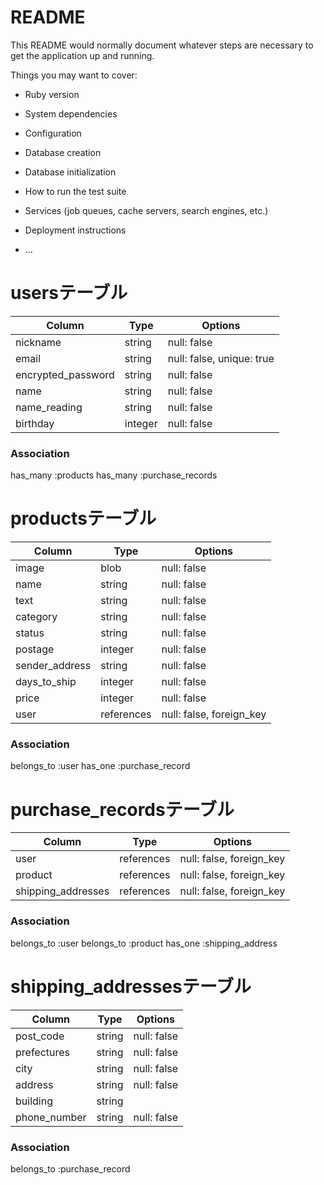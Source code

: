 # README

This README would normally document whatever steps are necessary to get the
application up and running.

Things you may want to cover:

* Ruby version

* System dependencies

* Configuration

* Database creation

* Database initialization

* How to run the test suite

* Services (job queues, cache servers, search engines, etc.)

* Deployment instructions

* ...


# usersテーブル

| Column                  | Type        | Options                   |
|-------------------------|-------------|---------------------------|
| nickname                | string      | null: false               |
| email                   | string      | null: false, unique: true |
| encrypted_password      | string      | null: false               |
| name                    | string      | null: false               |
| name_reading            | string      | null: false               |
| birthday                | integer     | null: false               |



### Association
  has_many :products
  has_many :purchase_records


# productsテーブル

| Column          | Type         | Options                   |
|-----------------|--------------|---------------------------|
| image           | blob         | null: false               |
| name            | string       | null: false               |
| text            | string       | null: false               |
| category        | string       | null: false               |
| status          | string       | null: false               |
| postage         | integer      | null: false               |
| sender_address  | string       | null: false               |
| days_to_ship    | integer      | null: false               |
| price           | integer      | null: false               |
| user            | references   | null: false, foreign_key  |

### Association
  belongs_to :user
  has_one :purchase_record


# purchase_recordsテーブル

| Column              | Type        | Options                   |
|---------------------|-------------|---------------------------|
| user                | references  | null: false, foreign_key  |
| product             | references  | null: false, foreign_key  |
| shipping_addresses  | references  | null: false, foreign_key  |

### Association
  belongs_to :user
  belongs_to :product
  has_one :shipping_address


# shipping_addressesテーブル

|Column         | Type    | Options     |
|---------------|---------|-------------|
| post_code     | string  |null: false  |
| prefectures   | string  |null: false  |
| city          | string  |null: false  |
| address       | string  |null: false  |
| building      | string  |             |
| phone_number  | string  |null: false  |

### Association
  belongs_to :purchase_record